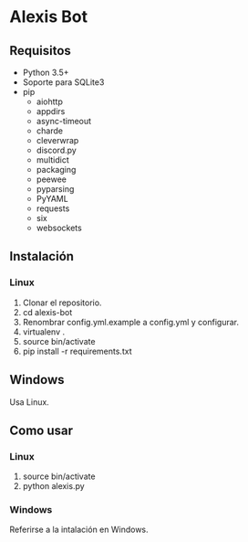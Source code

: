 # Alexis Bot

## Requisitos

* Python 3.5+
* Soporte para SQLite3
* pip
	* aiohttp
	* appdirs
	* async-timeout
	* charde
	* cleverwrap
	* discord.py
	* multidict
	* packaging
	* peewee
	* pyparsing
	* PyYAML
	* requests
	* six
	* websockets

## Instalación

### Linux

1. Clonar el repositorio.
2. cd alexis-bot
2. Renombrar config.yml.example a config.yml y configurar.
3. virtualenv .
4. source bin/activate
5. pip install -r requirements.txt

## Windows

Usa Linux.

## Como usar

### Linux

1. source bin/activate
2. python alexis.py

### Windows

Referirse a la intalación en Windows.
